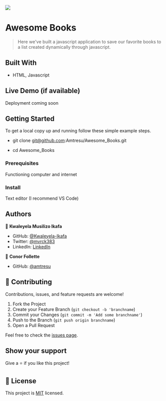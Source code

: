 ![](https://img.shields.io/badge/Microverse-blueviolet)

# Awesome Books

> Here we've built a javascript application to save our favorite books to a list created dynamically through javascript.


## Built With

- HTML, Javascript

## Live Demo (if available)

Deployment coming soon


## Getting Started

To get a local copy up and running follow these simple example steps.

- git clone git@github.com:Amtresu/Awesome_Books.git

- cd Awesome_Books

### Prerequisites
Functioning computer and internet 

### Install
Text editor (I recommend VS Code)

## Authors

👤 **Kwaleyela Musilizo Ikafa**

- GitHub: [@Kwaleyela-Ikafa](https://github.com/Kwaleyela-Ikafa)
- Twitter: [@mvrck383](https://twitter.com/mvrck383)
- LinkedIn: [LinkedIn](https://zm.linkedin.com/in/kwaleyela-musilizo-ikafa-abaa1a20b?trk=people-guest_people_search-card)


👤 **Conor Follette**

- GitHub: [@amtresu](https://github.com/amtresu)


## 🤝 Contributing

Contributions, issues, and feature requests are welcome!

1. Fork the Project
2. Create your Feature Branch (`git checkout -b 'branchname`)
3. Commit your Changes (`git commit -m 'Add some branchname'`)
4. Push to the Branch (`git push origin branchname`)
5. Open a Pull Request

Feel free to check the [issues page](../../issues/).

## Show your support

Give a ⭐️ if you like this project!

## 📝 License

This project is [MIT](./MIT.md) licensed.